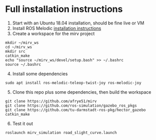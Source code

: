 # Full installation instructions

1) Start with an Ubuntu 18.04 installation, should be fine live or VM
2) Install ROS Melodic [installation instructions](http://wiki.ros.org/melodic/Installation/Ubuntu)
3) Create a workspace for the mirv project
```
mkdir ~/mirv_ws
cd ~/mirv_ws
mkdir src
catkin_make
echo "source ~/mirv_ws/devel/setup.bash" >> ~/.bashrc
source ~/.bashrc
```
4) Install some dependencies
```
sudo apt install ros-melodic-teleop-twist-joy ros-melodic-joy
```
5) Clone this repo plus some dependencies, then build the workspace
```
git clone https://github.com/afrye51/mirv
git clone https://github.com/ros-simulation/gazebo_ros_pkgs
git clone https://github.com/tu-darmstadt-ros-pkg/hector_gazebo
catkin_make
```
6) Test it out
```
roslaunch mirv_simulation road_slight_curve.launch
```
